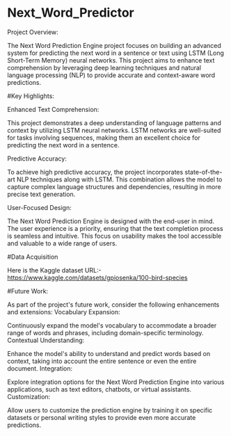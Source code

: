 # Next_Word_Predictor

Project Overview:

The Next Word Prediction Engine project focuses on building an advanced system for predicting the next word in a sentence or text using LSTM (Long Short-Term Memory) neural networks. This project aims to enhance text comprehension by leveraging deep learning techniques and natural language processing (NLP) to provide accurate and context-aware word predictions.

#Key Highlights:

Enhanced Text Comprehension: 

This project demonstrates a deep understanding of language patterns and context by utilizing LSTM neural networks. LSTM networks are well-suited for tasks involving sequences, making them an excellent choice for predicting the next word in a sentence.

Predictive Accuracy:

To achieve high predictive accuracy, the project incorporates state-of-the-art NLP techniques along with LSTM. This combination allows the model to capture complex language structures and dependencies, resulting in more precise text generation.

User-Focused Design: 

The Next Word Prediction Engine is designed with the end-user in mind. The user experience is a priority, ensuring that the text completion process is seamless and intuitive. This focus on usability makes the tool accessible and valuable to a wide range of users.

#Data Acquisition

Here is the Kaggle dataset URL:- https://www.kaggle.com/datasets/gpiosenka/100-bird-species

#Future Work:

As part of the project's future work, consider the following enhancements and extensions:
Vocabulary Expansion:

Continuously expand the model's vocabulary to accommodate a broader range of words and phrases, including domain-specific terminology.
Contextual Understanding:

Enhance the model's ability to understand and predict words based on context, taking into account the entire sentence or even the entire document.
Integration:

Explore integration options for the Next Word Prediction Engine into various applications, such as text editors, chatbots, or virtual assistants.
Customization:

Allow users to customize the prediction engine by training it on specific datasets or personal writing styles to provide even more accurate predictions.
